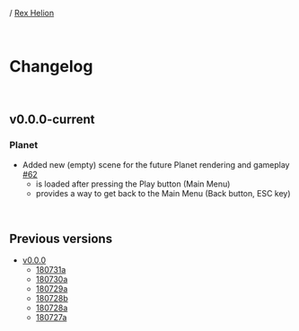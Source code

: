 / [Rex Helion](../)

<br>

# Changelog

<br>

## v0.0.0-current

### Planet

- Added new (empty) scene for the future Planet rendering and gameplay [#62](https://github.com/TaidanaKage/RexHelion/issues/62)
  - is loaded after pressing the Play button (Main Menu)
  - provides a way to get back to the Main Menu (Back button, ESC key)
  
<br>

## Previous versions

- [v0.0.0](v0-0-0/)
  - [180731a](v0-0-0/180731a/)
  - [180730a](v0-0-0/180730a/)
  - [180729a](v0-0-0/180729a/)
  - [180728b](v0-0-0/180728b/)
  - [180728a](v0-0-0/180728a/)
  - [180727a](v0-0-0/180727a/)

<br>
<br>
<br>
